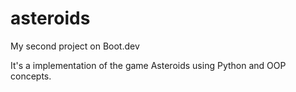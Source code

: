 # asteroids

My second project on Boot.dev

It's a implementation of the game Asteroids using Python and OOP concepts.